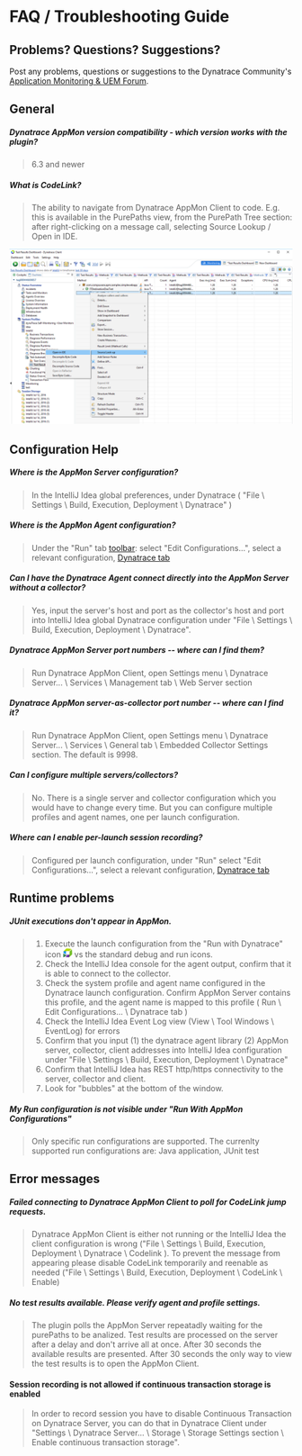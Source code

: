 # FAQ / Troubleshooting Guide



## Problems? Questions? Suggestions?

Post any problems, questions or suggestions to the Dynatrace Community's [Application Monitoring & UEM Forum](https://answers.dynatrace.com/spaces/146/index.html).
 

## General

##### Dynatrace AppMon version compatibility - which version works with the plugin?
> 6.3 and newer

##### What is CodeLink?
> The ability to navigate from Dynatrace AppMon Client to code. E.g. this is available in the PurePaths view, from the PurePath Tree section: after right-clicking on a message call, selecting Source Lookup / Open in IDE. 

![img](img/source_lookup.png)

## Configuration Help

##### Where is the AppMon Server configuration?
> In the IntelliJ Idea global preferences, under Dynatrace ( "File \ Settings \ Build, Execution, Deployment \ Dynatrace"  )

##### Where is the AppMon Agent configuration?
> Under the "Run" tab [toolbar](img/launcher.png): select "Edit Configurations...", select a relevant configuration, [Dynatrace tab](img/run_configuration.png)

##### Can I have the Dynatrace Agent connect directly into the AppMon Server without a collector?
> Yes, input the server's host and port as the collector's host and port into IntelliJ Idea global Dynatrace configuration under "File \ Settings \ Build, Execution, Deployment \ Dynatrace".

##### Dynatrace AppMon Server port numbers -- where can I find them?
> Run Dynatrace AppMon Client, open Settings menu \ Dynatrace Server... \ Services \ Management tab \ Web Server section

##### Dynatrace AppMon server-as-collector port number -- where can I find it?
> Run Dynatrace AppMon Client, open Settings menu \ Dynatrace Server... \ Services \ General tab \ Embedded Collector Settings section. The default is 9998.

##### Can I configure multiple servers/collectors?
> No. There is a single server and collector configuration which you would have to change every time.
> But you can configure multiple profiles and agent names, one per launch configuration.

##### Where can I enable per-launch session recording?
> Configured per launch configuration, under "Run" select "Edit Configurations...", select a relevant configuration, [Dynatrace tab](img/run_configuration.png)

## Runtime problems

##### JUnit executions don't appear in AppMon.
> 1. Execute the launch configuration from the "Run with Dynatrace" icon !["Run with Dynatrace" icon](img/dynatrace_run.png) vs the standard debug and run icons.
> 2. Check the IntelliJ Idea console for the agent output, confirm that it is able to connect to the collector.
> 3. Check the system profile and agent name configured in the Dynatrace launch configuration. Confirm AppMon Server contains this profile, and the agent name is mapped to this profile ( Run \ Edit Configurations... \ Dynatrace tab )
> 3. Check the IntelliJ Idea Event Log view (View \ Tool Windows \ EventLog) for errors
> 4. Confirm that you input (1) the dynatrace agent library (2) AppMon server, collector, client addresses into IntelliJ Idea configuration under "File \ Settings \ Build, Execution, Deployment \ Dynatrace"
> 5. Confirm that IntelliJ Idea has REST http/https connectivity to the server, collector and client.
> 6. Look for "bubbles" at the bottom of the window.

##### My Run configuration is not visible under "Run With AppMon Configurations"
> Only specific run configurations are supported. The currenlty supported run configurations are: Java application, JUnit test

## Error messages

##### Failed connecting to Dynatrace AppMon Client to poll for CodeLink jump requests. 
> Dynatrace AppMon Client is either not running or the IntelliJ Idea the client configuration is wrong ("File \ Settings \ Build, Execution, Deployment \ Dynatrace \ Codelink ). To prevent the message from appearing please disable CodeLink temporarily and reenable as needed ("File \ Settings \ Build, Execution, Deployment \ CodeLink \ Enable)

##### No test results available. Please verify agent and profile settings.
> The plugin polls the AppMon Server repeatadly waiting for the purePaths to be analized. Test results are processed on the server after a delay and don't arrive all at once. After 30 seconds the available results are presented. After 30 seconds the only way to view the test results is to open the AppMon Client.

#### Session recording is not allowed if continuous transaction storage is enabled
> In order to record session you have to disable Continuous Transaction on Dynatrace Server, you can do that in Dynatrace Client under "Settings \ Dynatrace Server... \ Storage \ Storage Settings section \ Enable continuous transaction storage".
